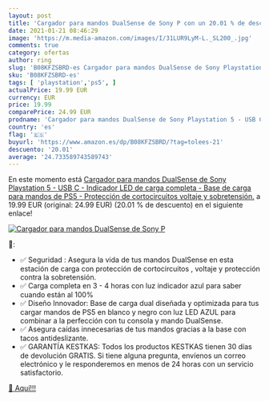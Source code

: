 ```yaml
---
layout: post
title: 'Cargador para mandos DualSense de Sony P con un 20.01 % de descuento'
date: 2021-01-21 08:46:29
image: 'https://m.media-amazon.com/images/I/31LUR9LyM-L._SL200_.jpg'
comments: true
category: ofertas
author: ring
slug: 'B08KFZSBRD-es Cargador para mandos DualSense de Sony Playstation 5 - USB...'
sku: 'B08KFZSBRD-es'
tags: [ 'playstation','ps5', ]
actualPrice: 19.99 EUR
currency: EUR
price: 19.99
comparePrice: 24.99 EUR
prodname: 'Cargador para mandos DualSense de Sony Playstation 5 - USB C - Indicador LED de carga completa - Base de carga para mandos de PS5 - Protección de cortocircuitos   voltaje y sobretensión.'
country: 'es'
flag: '🇪🇸'
buyurl: 'https://www.amazon.es/dp/B08KFZSBRD/?tag=tolees-21'
descuento: '20.01'
average: '24.733589743589743'
---
```


En este momento está [Cargador para mandos DualSense de Sony Playstation 5 - USB C - Indicador LED de carga completa - Base de carga para mandos de PS5 - Protección de cortocircuitos   voltaje y sobretensión.](https://www.amazon.es/dp/B08KFZSBRD/?tag=tolees-21) a 19.99 EUR (original: 24.99 EUR) (20.01 %  de descuento) en el siguiente enlace!

[![Cargador para mandos DualSense de Sony P](https://m.media-amazon.com/images/I/31LUR9LyM-L._SL200_.jpg)](https://www.amazon.es/dp/B08KFZSBRD/?tag=tolees-21)

🔎:

- ✅ Seguridad : Asegura la vida de tus mandos DualSense en esta estación de carga con protección de cortocircuitos , voltaje y protección contra la sobretensión.
- ✅ Carga completa en 3 - 4 horas con luz indicador azul para saber cuando están al 100%
- ✅ Diseño Innovador: Base de carga dual diseñada y optimizada para tus cargar mandos de PS5 en blanco y negro con luz LED AZUL para combinar a la perfección con tu consola y mando DualSense.
- ✅ Asegura caídas innecesarias de tus mandos gracias a la base con tacos antideslizante.
- ✅ GARANTÍA KESTKAS: Todos los productos KESTKAS tienen 30 días de devolución GRATIS. Si tiene alguna pregunta, envíenos un correo electrónico y le responderemos en menos de 24 horas con un servicio satisfactorio.

[🛒 Aquí!!!](https://www.amazon.es/dp/B08KFZSBRD/?tag=tolees-21)
